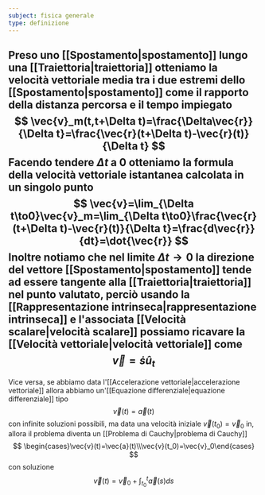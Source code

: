 ```yaml
---
subject: fisica generale
type: definizione
---
```

Preso uno [[Spostamento|spostamento]] lungo una [[Traiettoria|traiettoria]] otteniamo la velocità vettoriale media tra i due estremi dello [[Spostamento|spostamento]] come il rapporto della distanza percorsa e il tempo impiegato
$$
\vec{v}_m(t,t+\Delta t)=\frac{\Delta\vec{r}}{\Delta t}=\frac{\vec{r}(t+\Delta t)-\vec{r}(t)}{\Delta t}
$$
Facendo tendere $\Delta t$ a $0$ otteniamo la formula della velocità vettoriale istantanea calcolata in un singolo punto
$$
\vec{v}=\lim_{\Delta t\to0}\vec{v}_m=\lim_{\Delta t\to0}\frac{\vec{r}(t+\Delta t)-\vec{r}(t)}{\Delta t}=\frac{d\vec{r}}{dt}=\dot{\vec{r}}
$$
Inoltre notiamo che nel limite $\Delta t\to0$ la direzione del vettore [[Spostamento|spostamento]] tende ad essere tangente alla [[Traiettoria|traiettoria]] nel punto valutato, perciò usando la [[Rappresentazione intrinseca|rappresentazione intrinseca]] e l'associata [[Velocità scalare|velocità scalare]] possiamo ricavare la [[Velocità vettoriale|velocità vettoriale]] come 
$$
\vec{v}=\dot{s}\hat{u}_t
$$
---
Vice versa, se abbiamo data l'[[Accelerazione vettoriale|accelerazione vettoriale]]
allora abbiamo un'[[Equazione differenziale|equazione differenziale]] tipo 
$$
\vec{v}(t)=\vec{a}(t)
$$
con infinite soluzioni possibili, ma data una velocità iniziale $\vec{v}(t_0)=\vec{v}_0$ in, allora il problema diventa un [[Problema di Cauchy|problema di Cauchy]]
$$
\begin{cases}\vec{v}(t)=\vec{a}(t)\\\vec{v}(t_0)=\vec{v}_0\end{cases}
$$
con soluzione 
$$
\vec{v}(t)=\vec{v}_0+\int_{t_0}^t\vec{a}(s)ds
$$